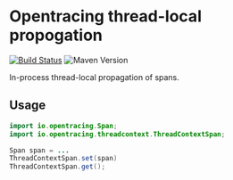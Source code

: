 # Opentracing thread-local propogation

[![Build Status](https://travis-ci.org/lucidsoftware/opentracing-thread-context.svg?branch=master)](https://travis-ci.org/lucidsoftware/opentracing-thread-context)
![Maven Version](https://img.shields.io/maven-central/v/com.lucidchart/opentracing-thread-context.svg)

In-process thread-local propagation of spans.

## Usage

```java
import io.opentracing.Span;
import io.opentracing.threadcontext.ThreadContextSpan;

Span span = ...
ThreadContextSpan.set(span)
ThreadContextSpan.get();
```
